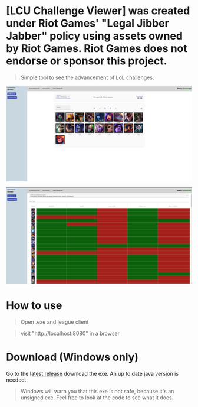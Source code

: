 # [LCU Challenge Viewer] was created under Riot Games' "Legal Jibber Jabber" policy using assets owned by Riot Games.  Riot Games does not endorse or sponsor this project.


> Simple tool to see the advancement of LoL challenges.

![challenge-view.PNG](challenge-view.PNG)

![champion-view.PNG](champion-view.PNG)
# How to use

> Open .exe and league client

> visit "http://localhost:8080" in a browser 

# Download (Windows only)

Go to the [latest release](https://github.com/Feedmon/LCU-Challenge-Viewer/releases/latest) download the exe.
An up to date java version is needed.

> Windows will warn you that this exe is not safe, because it's an unsigned exe. Feel free to look at the code to see what it does.
